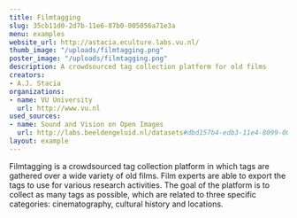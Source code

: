 ```yaml
---
title: Filmtagging
slug: 35cb11d0-2d7b-11e6-87b0-005056a71e3a
menu: examples
website_url: http://astacia.eculture.labs.vu.nl/
thumb_image: "/uploads/filmtagging.png"
poster_image: "/uploads/filmtagging.png"
description: A crowdsourced tag collection platform for old films
creators:
- A.J. Stacia
organizations:
- name: VU University
  url: http://www.vu.nl
used_sources:
- name: Sound and Vision on Open Images
  url: http://labs.beeldengeluid.nl/datasets#dbd157b4-edb3-11e4-8099-005056a71e3a
layout: example
---
```


Filmtagging is a crowdsourced tag collection platform in which tags are gathered over a wide variety of old films. Film experts are able to export the tags to use for various research activities. The goal of the platform is to collect as many tags as possible, which are related to three specific categories: cinematography, cultural history and locations.
